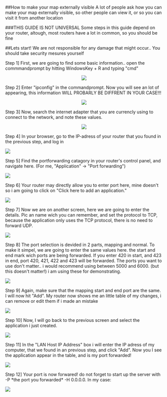 ##How to make your map externally visible
A lot of people ask how you can make your map externally visible, so other people can view it, or so you can visit it from another location

###THIS GUIDE IS NOT UNIVERSAL
Some steps in this guide depend on your router, altough, most routers have a lot in common, so you should be fine

##Lets start!
We are not responsible for any damage that might occur.. You should take security mesures yourself

Step 1] First, we are going to find some basic information.. open the commmandprompt by hitting WindowsKey + R and typing "cmd"
<p align="center">
<img src="https://i.imgur.com/5WeUnTy.png">
</p>
Step 2] Enter "ipconfig" in the commandprompt. Now you will see an lot of appearing, this information WILL PROBARLY BE DIFFRENT IN YOUR CASE!!!
<p align="center">
<img src="https://i.imgur.com/O9LHEQv.png">
</p>
Step 3] Now, search the internet adapter that you are currencly using to connect to the network, and note these values.
<p align="center">
<img src="https://i.imgur.com/lzumhC2.png">
</p>
Step 4] In your browser, go to the IP-adress of your router that you found in the previous step, and log in
<p>
<img src="https://i.imgur.com/zVyGzu0.png">
</p>
Step 5] Find the portforwarding catagory in your router's control panel, and navigate here. (For me, "Application" -> "Port forwarding")
<p>
<img src="https://i.imgur.com/dsr3D5c.png">
</p>
Step 6] Your router may directly allow you to enter port here, mine doesn't so i am going to click on "Click here to add an application."
<p>
<img src="https://i.imgur.com/klEmgN4.png">
</p>
Step 7] Now we are on another screen, here we are going to enter the details. Pic an name wich you can remember, and set the protocol to TCP, because the application only uses the TCP protocol, there is no need to forward UDP.
<p>
<img src="https://i.imgur.com/CDlY4hX.png">
</p>
Step 8] The port selection is devided in 2 parts, mapping and normal. To make it simpel, we are going to enter the same values here. the start and end mark wich ports are being forwarded. If you enter 420 in start, and 423 in end, port 420, 421, 422 and 423 will be forwarded.
The ports you want to use don't matter.. i would recommend using between 5000 and 6000. (but this doesn't matter!) i am using these for demonstrating.
<p>
<img src="https://i.imgur.com/5zz30vv.png">
</p>
Step 9] Again, make sure that the mapping start and end port are the same. I will now hit "Add". My router now shows me an little table of my changes, i can remove or edit them if i made an mistake
<p>
<img src="https://i.imgur.com/esQHvdr.png">
</p>
Step 10] Now, I will go back to the previous screen and select the application i just created.
<p>
<img src="https://i.imgur.com/S2AKuW7.png">
</p>
Step 11] In the "LAN Host IP Address" box i will enter the IP adress of my computer, that we found in an previous step, and click "Add". Now you I see the application appear in the table, and is my port forwarded!
<p>
<img src="https://i.imgur.com/ligxZWc.png">
</p>
Step 12] Your port is now forwared! do not forget to start up the server with -P *the port you forwarded* -H 0.0.0.0. In my case:
<p>
<img src="https://i.imgur.com/en77ozU.png">
</p>

